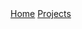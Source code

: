 <div markdown="1" class="menu">
  <a href="index.md">Home</a> 
  <a href="projects.md">Projects</a>
</div>
